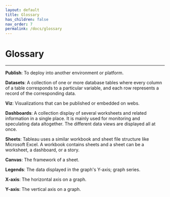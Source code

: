 ```yaml
---
layout: default
title: Glossary
has_children: false
nav_order: 7
permalink: /docs/glossary
---
```


# Glossary

---

**Publish**: To deploy into another environment or platform.

**Datasets**: A collection of one or more database tables where every column of a table corresponds to a particular variable, and each row represents a record of the corresponding data.

**Viz**: Visualizations that can be published or embedded on webs. 

**Dashboards**: A collection display of several worksheets and related information in a single place. It is mainly used for monitoring and speculating data altogether. The different data views are displayed all at once.

**Sheets**: Tableau uses a similar workbook and sheet file structure like Microsoft Excel. A workbook contains sheets and a sheet can be a worksheet, a dashboard, or a story.

**Canvas**: The framework of a sheet.

**Legends**: The data displayed in the graph's Y-axis; graph series.

**X-axis**: The horizontal axis on a graph.

**Y-axis**: The vertical axis on a graph.
